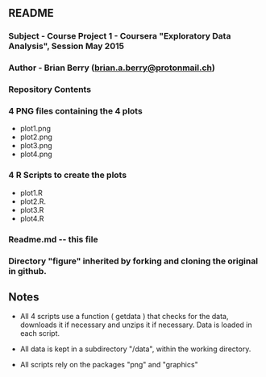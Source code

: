 ## README
### Subject - Course Project 1 - Coursera "Exploratory Data Analysis", Session May 2015 
### Author - Brian Berry (brian.a.berry@protonmail.ch) 

### Repository Contents

### 4 PNG files containing the 4 plots
* plot1.png
* plot2.png
* plot3.png
* plot4.png

### 4 R Scripts to create the plots
* plot1.R
* plot2.R.
* plot3.R
* plot4.R

### Readme.md -- this file

### Directory "figure" inherited by forking and cloning the original in github.

## Notes

* All 4 scripts use a function ( getdata ) that checks for the data, downloads it if necessary and unzips it if necessary. Data is loaded in each script.

* All data is kept in a subdirectory "/data", within the working directory.

* All scripts rely on the packages "png" and "graphics" 

